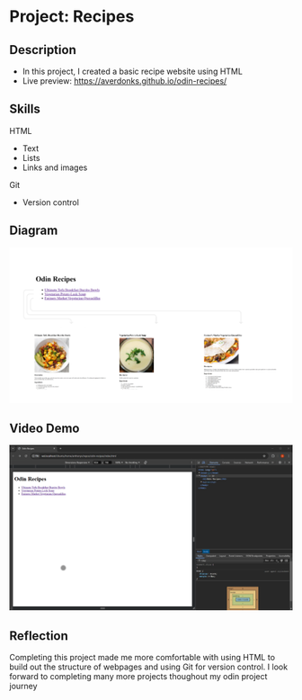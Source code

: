 # Project: Recipes

## Description

- In this project, I created a basic recipe website using HTML
- Live preview: https://averdonks.github.io/odin-recipes/

## Skills

HTML
- Text
- Lists
- Links and images

Git
- Version control

## Diagram

![Diagram of the odin-recipes website](images/odin-recipe-diagram.png)

## Video Demo

![Video demo navigating the odin-recipe website](videos/odin-recipe-demo.gif)

## Reflection

Completing this project made me more comfortable with using HTML to build out the structure of webpages and using Git for version control. I look forward to completing many more projects thoughout my odin project journey